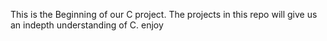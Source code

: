 This is the Beginning of our C project. The projects in this repo will give us an indepth understanding of C.
enjoy 